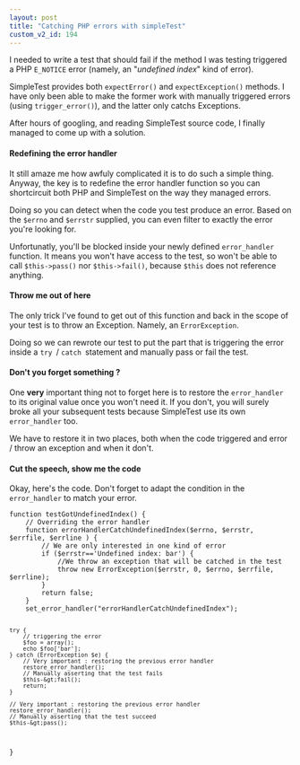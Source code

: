 ```yaml
---
layout: post
title: "Catching PHP errors with simpleTest"
custom_v2_id: 194
---
```


<p>I needed to write a test that should fail if the method I was testing triggered a PHP <code>E_NOTICE</code> error (namely, an "<em>undefined index</em>" kind of error).</p>
<p>SimpleTest provides both <code>expectError()</code> and <code>expectException()</code> methods. I have only been able to make the former work with manually triggered errors (using <code>trigger_error()</code>), and the latter only catchs Exceptions.</p>
<p>After hours of googling, and reading SimpleTest source code, I finally managed to come up with a solution.</p>
<h4>Redefining the error handler</h4>
<p>It still amaze me how awfuly complicated it is to do such a simple thing. Anyway, the key is to redefine the error handler function so you can shortcircuit both PHP and SimpleTest on the way they managed errors.</p>
<p>Doing so you can detect when the code you test produce an error. Based on the <code>$errno</code> and <code>$errstr</code> supplied, you can even filter to exactly the error you're looking for.</p>
<p>Unfortunatly, you'll be blocked inside your newly defined <code>error_handler</code> function. It means you won't have access to the test, so won't be able to call <code>$this-&gt;pass()</code> nor <code>$this-&gt;fail()</code>, because <code>$this</code> does not reference anything.</p>
<h4>Throw me out of here</h4>
<p>The only trick I've found to get out of this function and back in the scope of your test is to throw an Exception. Namely, an <code>ErrorException</code>.</p>
<p>Doing so we can rewrote our test to put the part that is triggering the error inside a <code>try </code>/ <code>catch </code>statement and manually pass or fail the test.</p>
<h4>Don't you forget something ?</h4>
<p>One <strong>very</strong> important thing not to forget here is to restore the <code>error_handler</code> to its original value once you won't need it. If you don't, you will surely broke all your subsequent tests because SimpleTest use its own <code>error_handler</code> too.</p>
<p>We have to restore it in two places, both when the code triggered and error / throw an exception and when it don't.</p>
<h4>Cut the speech, show me the code</h4>
<p>Okay, here's the code. Don't forget to adapt the condition in the <code>error_handler</code> to match your error.</p>
<pre><code lang="php">function testGotUndefinedIndex() {
    // Overriding the error handler
    function errorHandlerCatchUndefinedIndex($errno, $errstr, $errfile, $errline ) {
        // We are only interested in one kind of error
        if ($errstr=='Undefined index: bar') {
            //We throw an exception that will be catched in the test
            throw new ErrorException($errstr, 0, $errno, $errfile, $errline);
        }
        return false;
    }
    set_error_handler("errorHandlerCatchUndefinedIndex");

    try {
        // triggering the error
        $foo = array();
        echo $foo['bar'];
    } catch (ErrorException $e) {
        // Very important : restoring the previous error handler
        restore_error_handler();
        // Manually asserting that the test fails
        $this-&gt;fail();
        return;
    }

    // Very important : restoring the previous error handler
    restore_error_handler();
    // Manually asserting that the test succeed
    $this-&gt;pass();
}
</code></pre>
<p> </p>